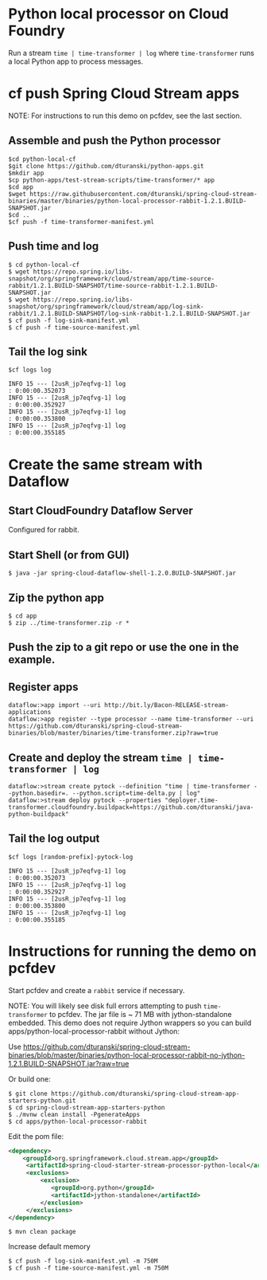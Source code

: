 # Python local processor on Cloud Foundry 

Run a stream `time | time-transformer | log`  where `time-transformer` runs a local Python app to process messages.


# cf push Spring Cloud Stream apps 

NOTE: For instructions to run this demo on pcfdev, see the last section.

## Assemble and push the Python processor

```
$cd python-local-cf
$git clone https://github.com/dturanski/python-apps.git
$mkdir app
$cp python-apps/test-stream-scripts/time-transformer/* app
$cd app
$wget https://raw.githubusercontent.com/dturanski/spring-cloud-stream-binaries/master/binaries/python-local-processor-rabbit-1.2.1.BUILD-SNAPSHOT.jar
$cd ..
$cf push -f time-transformer-manifest.yml
```

## Push time and log

```
$ cd python-local-cf
$ wget https://repo.spring.io/libs-snapshot/org/springframework/cloud/stream/app/time-source-rabbit/1.2.1.BUILD-SNAPSHOT/time-source-rabbit-1.2.1.BUILD-SNAPSHOT.jar
$ wget https://repo.spring.io/libs-snapshot/org/springframework/cloud/stream/app/log-sink-rabbit/1.2.1.BUILD-SNAPSHOT/log-sink-rabbit-1.2.1.BUILD-SNAPSHOT.jar
$ cf push -f log-sink-manifest.yml
$ cf push -f time-source-manifest.yml
```

## Tail the log sink

```
$cf logs log

INFO 15 --- [2usR_jp7eqfvg-1] log                                      : 0:00:00.352073
INFO 15 --- [2usR_jp7eqfvg-1] log                                      : 0:00:00.352927
INFO 15 --- [2usR_jp7eqfvg-1] log                                      : 0:00:00.353800
INFO 15 --- [2usR_jp7eqfvg-1] log                                      : 0:00:00.355185
```

# Create the same stream with Dataflow

## Start CloudFoundry Dataflow Server

Configured for rabbit.


## Start Shell (or from GUI)
```
$ java -jar spring-cloud-dataflow-shell-1.2.0.BUILD-SNAPSHOT.jar

```

## Zip the python app

```
$ cd app
$ zip ../time-transformer.zip -r *

```

## Push the zip to a git repo or use the one in the example.


## Register apps

```
dataflow:>app import --uri http://bit.ly/Bacon-RELEASE-stream-applications
dataflow:>app register --type processor --name time-transformer --uri https://github.com/dturanski/spring-cloud-stream-binaries/blob/master/binaries/time-transformer.zip?raw=true
```

## Create and deploy the stream `time | time-transformer | log`
```
dataflow:>stream create pytock --definition "time | time-transformer --python.basedir=. --python.script=time-delta.py | log"
dataflow:>stream deploy pytock --properties "deployer.time-transformer.cloudfoundry.buildpack=https://github.com/dturanski/java-python-buildpack"
```

## Tail the log output

```
$cf logs [random-prefix]-pytock-log

INFO 15 --- [2usR_jp7eqfvg-1] log                                      : 0:00:00.352073
INFO 15 --- [2usR_jp7eqfvg-1] log                                      : 0:00:00.352927
INFO 15 --- [2usR_jp7eqfvg-1] log                                      : 0:00:00.353800
INFO 15 --- [2usR_jp7eqfvg-1] log                                      : 0:00:00.355185
```



# Instructions for running the demo on pcfdev

Start pcfdev and create a `rabbit` service if necessary.

NOTE: You will likely see disk full errors attempting to push `time-transformer` to pcfdev. The jar file is ~ 71 MB with jython-standalone embedded. This demo does not require Jython wrappers so you can build apps/python-local-processor-rabbit without Jython:

Use https://github.com/dturanski/spring-cloud-stream-binaries/blob/master/binaries/python-local-processor-rabbit-no-jython-1.2.1.BUILD-SNAPSHOT.jar?raw=true 

Or build one:

```
$ git clone https://github.com/dturanski/spring-cloud-stream-app-starters-python.git
$ cd spring-cloud-stream-app-starters-python
$ ./mvnw clean install -PgenerateApps
$ cd apps/python-local-processor-rabbit
```

Edit the pom file:

```xml
<dependency>
    <groupId>org.springframework.cloud.stream.app</groupId>
     <artifactId>spring-cloud-starter-stream-processor-python-local</artifactId>
     <exclusions>
         <exclusion>
            <groupId>org.python</groupId>
            <artifactId>jython-standalone</artifactId>
         </exclusion>
     </exclusions> 
</dependency>

```

```
$ mvn clean package
```

Increase default memory

```
$ cf push -f log-sink-manifest.yml -m 750M
$ cf push -f time-source-manifest.yml -m 750M
```


